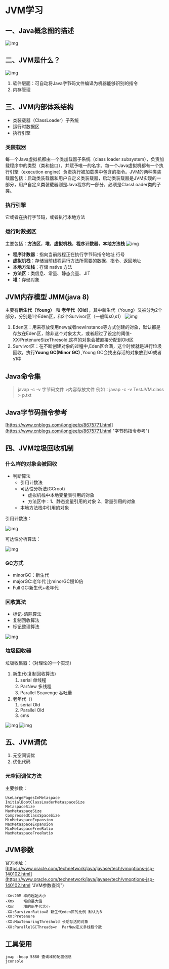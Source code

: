 # JVM学习 #
## 一、Java概念图的描述 ##
![img](java-eng.jpg)

## 二、JVM是什么？ ##
![img](JVM-gn.jpg)

1. 软件层面：可自动将Java字节码文件编译为机器能够识别的指令
2. 内存管理

## 三、JVM内部体系结构 ##
- 类装载器（ClassLoader）子系统
- 运行时数据区
- 执行引擎

### 类装载器 ###
每一个Java虚拟机都由一个类加载器子系统（class loader subsystem），负责加载程序中的类型（类和接口），并赋予唯一的名字。每一个Java虚拟机都有一个执行引擎（execution engine）负责执行被加载类中包含的指令。JVM的两种类装载器包括：启动类装载器和用户自定义类装载器，启动类装载器是JVM实现的一部分，用户自定义类装载器则是Java程序的一部分，必须是ClassLoader类的子类。

### 执行引擎 ###
它或者在执行字节码，或者执行本地方法

### 运行时数据区 ###
主要包括：**方法区**，**堆**，**虚拟机栈**，**程序计数器**，**本地方法栈**
![img](JVM-runTimeData.jpg)

-  **程序计数器**：指向当前线程正在执行字节码指令地址 行号
-  **虚拟机栈**：存储当前线程运行方法所需要的数据、指令、返回地址
-  **本地方法栈**：存储 native 方法
-  **方法区**：类信息、常量、静态变量、JIT
-  **堆**：存储对象

## JVM内存模型 JMM(java 8) ##
主要有**新生代（Young）** 和 **老年代（Old）**，其中新生代（Young）又被分为2个部分，分别是1个Eden区，和2个Survivor区（一般叫s0,s1）
![img](JMM_java8.jpg)

1. Eden区：用来存放使用new或者newInstance等方式创建的对象，默认都是存放在Eden区，除非这个对象太大，或者超过了设定的阈值-XX:PretenureSizeThresold,这样的对象会被直接分配到Old区
2. Survivor区：在不断创建对象的过程中,Eden区会满，这个时候就是进行垃圾回收，执行**Young GC(Minor GC)** ,Young GC会找出存活的对象放到s0或者s1中

## Java命令集 ##
> javap -c -v 字节码文件 >内容存放文件 例如：javap -c -v TestJVM.class > p.txt

## Java字节码指令参考 ##
[https://www.cnblogs.com/longjee/p/8675771.html](https://www.cnblogs.com/longjee/p/8675771.html "字节码指令参考")

## 四、JVM垃圾回收机制 ##
### 什么样的对象会被回收 ###
- 判断算法
	- 引用计数法
	- 可达性分析法(GCroot)
		- 虚拟机栈中本地变量表引用的对象
		- 方法区中：1、静态变量引用的对象 2、常量引用的对象
	- 本地方法栈中引用的对象

引用计数法：


![img](yyjs_95.jpg)


可达性分析算法：

![img](kdx.jpg)

### GC方式 ###
- minorGC：新生代
- majorGC:老年代 比minorGC慢10倍
- Full GC:新生代+老年代

### 回收算法 ###
- 标记-清除算法
- 复制回收算法
- 标记整理算法

![img](suanfa.jpg)

### 垃圾回收器 ###
垃圾收集器：（对理论的一个实现）

1. 新生代(复制回收算法)
	1. serial	单线程
	2. ParNew	多线程
	3. Parallel Scavenge	吞吐量
2. 老年代（）
	1. serial Old
	2. Parallel Old
	3. cms

![img](lajihuishouqi.jpg)
![img](lasjgroup.jpg)

 
## 五、JVM调优 ##
1. 元空间调优
2. 优化代码

### 元空间调优方法 ###
主要参数：

    UseLargePagesInMetaspace
    InitialBootClassLoaderMetaspaceSize
    MetaspaceSize
    MaxMetaspaceSize
    CompressedClassSpaceSize
    MinMetaspaceExpansion
    MaxMetaspaceExpansion
    MinMetaspaceFreeRatio
    MaxMetaspaceFreeRatio

## JVM参数 ##
官方地址：[https://www.oracle.com/technetwork/java/javase/tech/vmoptions-jsp-140102.html](https://www.oracle.com/technetwork/java/javase/tech/vmoptions-jsp-140102.html "JVM参数查询")

    -Xms20M 堆的起始大小
    -Xmx	堆的最大值
    -Xmn	堆的新生代大小
	-XX:SurvivorRatio=8 新生代eden区的比例 默认为8
	-XX:Pretenure 
	-XX:MaxTenuringThreshold 长期存活的对象
	-XX:ParallelGCThreads=n  ParNew定义多线程个数

## 工具使用 ##
    jmap -heap 5880 查询堆的配置信息
	jconsole 